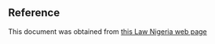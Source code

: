 # 

## Reference

This document was obtained from [this Law Nigeria web page](http://www.lawnigeria.com/LFN/N/Nigerian-Export-Processing-Zones-Act.php)
